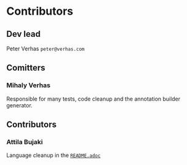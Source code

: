 # Contributors

## Dev lead

Peter Verhas `peter@verhas.com`

## Comitters

### Mihaly Verhas
Responsible for many tests, code cleanup and the annotation builder generator.

## Contributors

### Attila Bujaki
Language cleanup in the [`README.adoc`](README.adoc)

